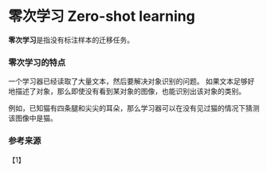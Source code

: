 # 零次学习 Zero-shot learning

**零次学习**是指没有标注样本的迁移任务。

### 零次学习的特点

一个学习器已经读取了大量文本，然后要解决对象识别的问题。 如果文本足够好地描述了对象，那么即使没有看到某对象的图像，也能识别出该对象的类别。 

例如，已知猫有四条腿和尖尖的耳朵，那么学习器可以在没有见过猫的情况下猜测该图像中是猫。

### 参考来源

【1】
